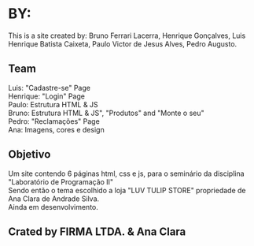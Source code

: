 # BY:
This is a site created by: Bruno Ferrari Lacerra, Henrique Gonçalves, Luis Henrique Batista Caixeta, Paulo Victor de Jesus Alves, Pedro Augusto.

## Team
Luis: "Cadastre-se" Page <br />
Henrique: "Login" Page <br />
Paulo: Estrutura HTML & JS<br />
Bruno: Estrutura HTML & JS", "Produtos" and "Monte o seu"<br />
Pedro: "Reclamações" Page <br />
Ana: Imagens, cores e design <br />

## Objetivo

Um site contendo 6 páginas html, css e js, para o seminário da disciplina "Laboratório de Programação II" <br />
Sendo então o tema escolhido a loja "LUV TULIP STORE" propriedade de Ana Clara de Andrade Silva. <br />
Ainda em desenvolvimento.

## Crated by FIRMA LTDA. & Ana Clara
